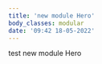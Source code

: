 ```yaml
---
title: 'new module Hero'
body_classes: modular
date: '09:42 18-05-2022'
---
```


test new module Hero